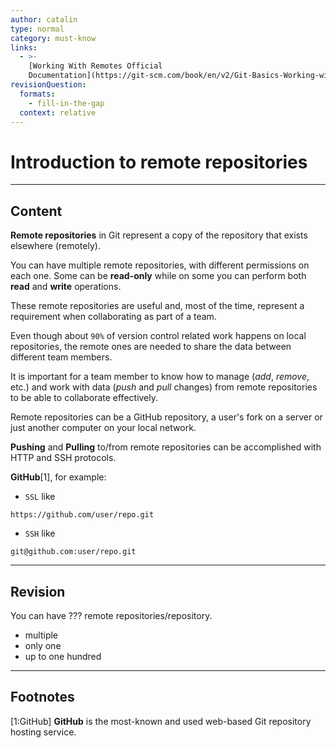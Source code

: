```yaml
---
author: catalin
type: normal
category: must-know
links:
  - >-
    [Working With Remotes Official
    Documentation](https://git-scm.com/book/en/v2/Git-Basics-Working-with-Remotes){website}
revisionQuestion:
  formats:
    - fill-in-the-gap
  context: relative
---
```


# Introduction to remote repositories


---

## Content

**Remote repositories** in Git represent a copy of the repository that exists elsewhere (remotely).

You can have multiple remote repositories, with different permissions on each one. Some can be **read-only** while on some you can perform both **read** and **write** operations.

These remote repositories are useful and, most of the time, represent a requirement when collaborating as part of a team.

Even though about `90%` of version control related work happens on local repositories, the remote ones are needed to share the data between different team members.

It is important for a team member to know how to manage (*add*, *remove*, etc.) and work with data (*push* and *pull* changes) from remote repositories to be able to collaborate effectively.

Remote repositories can be a GitHub repository, a user's fork on a server or just another computer on your local network.

**Pushing** and **Pulling** to/from remote repositories can be accomplished with HTTP and SSH protocols.

**GitHub**[1], for example:

- `SSL` like 

```plain-text
https://github.com/user/repo.git
```

- `SSH` like

```plain-text
git@github.com:user/repo.git
```


---

## Revision

You can have ??? remote repositories/repository.

- multiple
- only one
- up to one hundred


---

## Footnotes

[1:GitHub]
**GitHub** is the most-known and used web-based Git repository hosting service.
